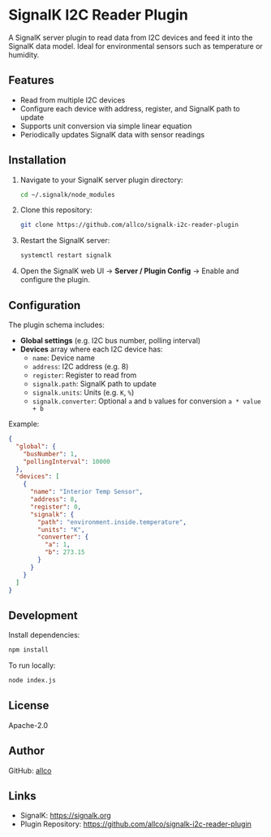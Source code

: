 # SignalK I2C Reader Plugin

A SignalK server plugin to read data from I2C devices and feed it into the SignalK data model. Ideal for environmental sensors such as temperature or humidity.

## Features

- Read from multiple I2C devices 
- Configure each device with address, register, and SignalK path to update
- Supports unit conversion via simple linear equation
- Periodically updates SignalK data with sensor readings

## Installation

1. Navigate to your SignalK server plugin directory:
   ```bash
   cd ~/.signalk/node_modules
   ```

2. Clone this repository:
   ```bash
   git clone https://github.com/allco/signalk-i2c-reader-plugin
   ```

3. Restart the SignalK server:
   ```bash
   systemctl restart signalk
   ```

4. Open the SignalK web UI → **Server / Plugin Config** → Enable and configure the plugin.

## Configuration

The plugin schema includes:

- **Global settings** (e.g. I2C bus number, polling interval)
- **Devices** array where each I2C device has:
  - `name`: Device name
  - `address`: I2C address (e.g. 8)
  - `register`: Register to read from
  - `signalk.path`: SignalK path to update
  - `signalk.units`: Units (e.g. `K`, `%`)
  - `signalk.converter`: Optional `a` and `b` values for conversion `a * value + b`

Example:
```json
{
  "global": {
    "busNumber": 1,
    "pollingInterval": 10000
  },
  "devices": [
    {
      "name": "Interior Temp Sensor",
      "address": 8,
      "register": 0,
      "signalk": {
        "path": "environment.inside.temperature",
        "units": "K",
        "converter": {
          "a": 1,
          "b": 273.15
        }
      }
    }
  ]
}
```

## Development

Install dependencies:

```bash
npm install
```

To run locally:

```bash
node index.js
```

## License

Apache-2.0

## Author
  
GitHub: [allco](https://github.com/allco)

## Links

- SignalK: https://signalk.org
- Plugin Repository: https://github.com/allco/signalk-i2c-reader-plugin
